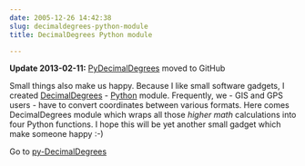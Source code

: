 ```yaml
---
date: 2005-12-26 14:42:38
slug: decimaldegrees-python-module
title: DecimalDegrees Python module

---
```


**Update 2013-02-11:** [PyDecimalDegrees](https://github.com/mloskot/PyDecimalDegrees) moved to GitHub

Small things also make us happy. Because I like small software gadgets, I created [DecimalDegrees](http://mateusz.loskot.net/software/gis/) - [Python](http://www.python.org) module. Frequently, we - GIS and GPS users - have to convert coordinates between various formats. Here comes DecimalDegrees module which wraps all those _higher math_ calculations into four Python functions. I hope this will be yet another small gadget which make someone happy :-)

Go to [py-DecimalDegrees](http://mateusz.loskot.net/software/gis/)

